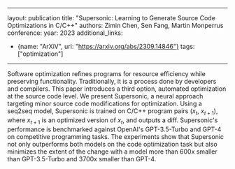 
---
layout: publication
title: "Supersonic: Learning to Generate Source Code Optimizations in C/C++"
authors: Zimin Chen, Sen Fang, Martin Monperrus
conference:
year: 2023
additional_links:
- {name: "ArXiV", url: "https://arxiv.org/abs/2309.14846"}
tags: ["optimization"]
---
Software optimization refines programs for resource efficiency while preserving functionality. Traditionally, it is a process done by developers and compilers. This paper introduces a third option, automated optimization at the source code level. We present Supersonic, a neural approach targeting minor source code modifications for optimization. Using a seq2seq model, Supersonic is trained on C/C++ program pairs ($x_{t}$, $x_{t+1}$), where $x_{t+1}$ is an optimized version of $x_{t}$, and outputs a diff. Supersonic's performance is benchmarked against OpenAI's GPT-3.5-Turbo and GPT-4 on competitive programming tasks. The experiments show that Supersonic not only outperforms both models on the code optimization task but also minimizes the extent of the change with a model more than 600x smaller than GPT-3.5-Turbo and 3700x smaller than GPT-4.

